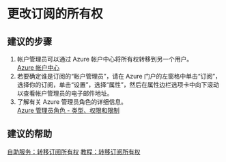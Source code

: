 <properties
    pageTitle="更改订阅的所有权"
    description="更改订阅的所有权"
    service="azure-subscription-management"
    resource="subscription-management"
    authors="aashu"
    displayOrder=""
    selfHelpType="generic"
    supportTopicIds="32454918"
    resourceTags=""
    productPesIds="15660"
    cloudEnvironments="public"
/>


# 更改订阅的所有权

## **建议的步骤**
1. 帐户管理员可以通过 Azure 帐户中心将所有权转移到另一个用户。<br>
[Azure 帐户中心](https://account.windowsazure.com/Subscriptions)
2. 若要确定谁是订阅的“帐户管理员”，请在 Azure 门户的左窗格中单击“订阅”，选择你的订阅，单击“设置”，选择“属性”，然后在属性边栏选项卡中向下滚动以查看帐户管理员的电子邮件地址。
3. 了解有关 Azure 管理员角色的详细信息。<br>
[Azure 管理员角色 - 类型、权限和限制](https://azure.microsoft.com/documentation/articles/billing-add-change-azure-subscription-administrator/)

## **建议的帮助**
[自助服务：转移订阅所有权](https://azure.microsoft.com/documentation/articles/billing-subscription-transfer/)
[教程：转移订阅所有权](https://channel9.msdn.com/Series/Microsoft-Azure-Tutorials/Transfer-an-Azure-subscription)


<!--HONumber=Jul16_HO4-->


